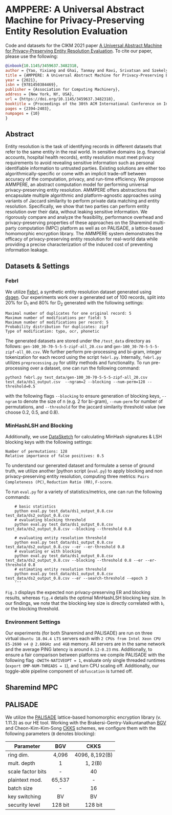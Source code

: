 # AMPPERE: A Universal Abstract Machine for Privacy-Preserving Entity Resolution Evaluation

Code and datasets for the CIKM 2021 paper [A Universal Abstract Machine for Privacy-Preserving Entity Resolution Evaluation](https://dl.acm.org/doi/pdf/10.1145/3459637.3482318). To cite our paper, please use the following:

```bibtex
@inbook{10.1145/3459637.3482318,
author = {Yao, Yixiang and Ghai, Tanmay and Ravi, Srivatsan and Szekely, Pedro},
title = {AMPPERE: A Universal Abstract Machine for Privacy-Preserving Entity Resolution Evaluation},
year = {2021},
isbn = {9781450384469},
publisher = {Association for Computing Machinery},
address = {New York, NY, USA},
url = {https://doi.org/10.1145/3459637.3482318},
booktitle = {Proceedings of the 30th ACM International Conference on Information & Knowledge Management},
pages = {2394–2403},
numpages = {10}
}
```

## Abstract

Entity resolution is the task of identifying records in different datasets that refer to the same entity in the real world. In sensitive domains (e.g. financial accounts, hospital health records), entity resolution must meet privacy requirements to avoid revealing sensitive information such as personal identifiable information to untrusted parties. Existing solutions are either too algorithmically-specific or come with an implicit trade-off between accuracy of the computation, privacy, and run-time efficiency. We propose AMMPERE, an abstract computation model for performing universal privacy-preserving entity resolution. AMMPERE offers abstractions that encapsulate multiple algorithmic and platform-agnostic approaches using variants of Jaccard similarity to perform private data matching and entity resolution. Specifically, we show that two parties can perform entity resolution over their data, without leaking sensitive information. We rigorously compare and analyze the feasibility, performance overhead and privacy-preserving properties of these approaches on the Sharemind multi-party computation (MPC) platform as well as on PALISADE, a lattice-based homomorphic encryption library. The AMMPERE system demonstrates the efficacy of privacy-preserving entity resolution for real-world data while providing a precise characterization of the induced cost of preventing information leakage.


## Datasets & Settings

### Febrl

We utilize [Febrl](https://recordlinkage.readthedocs.io/en/latest/ref-datasets.html), a synthetic entity resolution dataset generated using [dsgen](https://github.com/J535D165/FEBRL-fork-v0.4.2/tree/master/dsgen). Our experiments work over a generated set of 100 records, split into 20% for D<sub>1</sub> and 80% for D<sub>2</sub> generated with the following settings: 

```
Maximal number of duplicates for one original record: 5
Maximum number of modifications per field: 5
Maximum number of modifications per record: 5
Probability distribution for duplicates: zipf
Type of modification: typo, ocr, phonetic
```

The generated datasets are stored under the `/test_data` directory as follows: 
`gen-100_30-70-5-5-5-zipf-all_20.csv` and `gen-100_30-70-5-5-5-zipf-all_80.csv`. We further perform pre-processing and bi-gram, integer tokenization for each record using the script `febrl.py`. Internally, `febrl.py` utilizes `preprocessing.py` for utility methods and functionality. To run pre-processing over a dataset, one can run the following command:

```
python3 febrl.py test_data/gen-100_30-70-5-5-5-zipf-all_20.csv test_data/ds1_output.csv  --ngram=2 --blocking --num-perm=128 --threshold=0.5
```

with the following flags `--blocking` to ensure generation of blocking keys, `--ngram` to denote the size of n (e.g. 2 for bi-gram), `--num-perm` for number of permutations, and `--threshold` for the jaccard similarity threshold value (we choose 0.2, 0.5, and 0.8). 

### MinHashLSH and Blocking

Additionally, we use [DataSketch](https://github.com/ekzhu/datasketch) for calculating MinHash signatures & LSH blocking keys with the following settings: 

```
Number of permutations: 128
Relative importance of false positives: 0.5
```

To understand our generated dataset and formulate a sense of ground truth, we utilize another [python script (`eval.py`) to apply blocking and non privacy-preserving entity resolution, computing three metrics: `Pairs Completeness (PC)`, `Reduction Ratio (RR)`, `F-score`. 

To run `eval.py` for a variety of statistics/metrics, one can run the following commands:

```
    # basic statistics
    python eval.py test_data/ds1_output_0.8.csv test_data/ds2_output_0.8.csv
    # evaluating blocking threshold
    python eval.py test_data/ds1_output_0.8.csv test_data/ds2_output_0.8.csv --blocking --threshold 0.8
    
    # evaluating entity resolution threshold
    python eval.py test_data/ds1_output_0.8.csv test_data/ds2_output_0.8.csv --er --er-threshold 0.8
    # evaluating er with blocking
    python eval.py test_data/ds1_output_0.8.csv test_data/ds2_output_0.8.csv --blocking --threshold 0.8 --er --er-threshold 0.8
    # estimating entity resolution threshold
    python eval.py test_data/ds1_output_0.8.csv test_data/ds2_output_0.8.csv --er --search-threshold --epoch 3
    '''
```


`Fig.3` displays the expected non privacy-preserving ER and blocking results, whereas `fig.4` details the optimal MinHashLSH blocking key size. In our findings, we note that the blocking key size is directly correlated with `b`, or the blocking threshold. 

### Environment Settings

Our experiments (for both Sharemind and PALISADE) are run on three virtual `Ubuntu
18.04.4 LTS` servers each with `2 CPUs from Intel Xeon CPU E5-2690 v4 @ 2.60GHz and 4GB` memory. All servers are in the same network and the average PING latency is around `0.12-0.23` ms. Additionally, to ensure a fair comparison between platforms we compile PALISADE with the following flag `-DWITH-NATIVEOPT = 1`, evaluate only single threaded runtimes (`export OMP-NUM-THREADS = 1`), and turn CPU scaling off. Additionally, our toggle-able pipeline component of `obfuscation` is turned off.

## Sharemind MPC

## PALISADE

We utilize the [PALISADE](https://gitlab.com/palisade/palisade-release) lattice-based homomorphic encryption library (v. 1.11.3) as our HE tool. Working with the Brakersi-Gentry-Vaikuntanathan [BGV](https://eprint.iacr.org/2011/277.pdf) and Cheon-Kim-Kim-Song [CKKS](https://eprint.iacr.org/2016/421.pdf) schemes, we configure them with the following parameters (`B` denotes blocking): 

| Parameter      | BGV | CKKS | 
|------------------|:------:|:----:|
| ring dim.        | 4,096   | 4096, 8,192(B) |
| mult. depth      |   1     |  1, 2(B)       |
| scale factor bits|   -     |  40            | 
| plaintext mod.   | 65,537  |  -             |
| batch size       |   -     |  16            | 
| key switching    |   BV    |  BV            |
| security level   | 128 bit |  128 bit       |  


